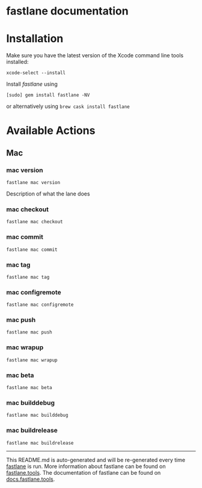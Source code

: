 fastlane documentation
================
# Installation

Make sure you have the latest version of the Xcode command line tools installed:

```
xcode-select --install
```

Install _fastlane_ using
```
[sudo] gem install fastlane -NV
```
or alternatively using `brew cask install fastlane`

# Available Actions
## Mac
### mac version
```
fastlane mac version
```
Description of what the lane does
### mac checkout
```
fastlane mac checkout
```

### mac commit
```
fastlane mac commit
```

### mac tag
```
fastlane mac tag
```

### mac configremote
```
fastlane mac configremote
```

### mac push
```
fastlane mac push
```

### mac wrapup
```
fastlane mac wrapup
```

### mac beta
```
fastlane mac beta
```

### mac builddebug
```
fastlane mac builddebug
```

### mac buildrelease
```
fastlane mac buildrelease
```


----

This README.md is auto-generated and will be re-generated every time [fastlane](https://fastlane.tools) is run.
More information about fastlane can be found on [fastlane.tools](https://fastlane.tools).
The documentation of fastlane can be found on [docs.fastlane.tools](https://docs.fastlane.tools).
